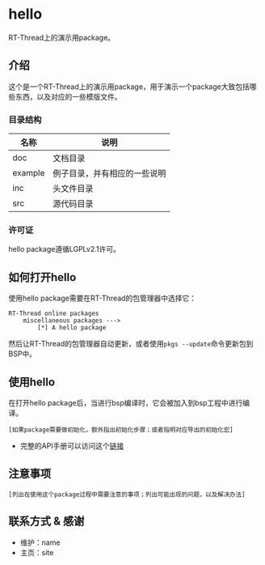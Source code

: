 # hello

RT-Thread上的演示用package。

## 介绍

这个是一个RT-Thread上的演示用package，用于演示一个package大致包括哪些东西，以及对应的一些模版文件。

### 目录结构

| 名称 | 说明 |
| ---- | ---- |
| doc | 文档目录 |
| example | 例子目录，并有相应的一些说明 |
| inc | 头文件目录 |
| src | 源代码目录 |

### 许可证

hello package遵循LGPLv2.1许可。

## 如何打开hello

使用hello package需要在RT-Thread的包管理器中选择它：

    RT-Thread online packages
        miscellaneous packages --->
            [*] A hello package

然后让RT-Thread的包管理器自动更新，或者使用`pkgs --update`命令更新包到BSP中。

## 使用hello

在打开hello package后，当进行bsp编译时，它会被加入到bsp工程中进行编译。

    [如果package需要做初始化，额外指出初始化步骤；或者指明对应导出的初始化宏]

* 完整的API手册可以访问这个[链接](doc/index.md)

## 注意事项

    [列出在使用这个package过程中需要注意的事项；列出可能出现的问题，以及解决办法]

## 联系方式 & 感谢

* 维护：name
* 主页：site
